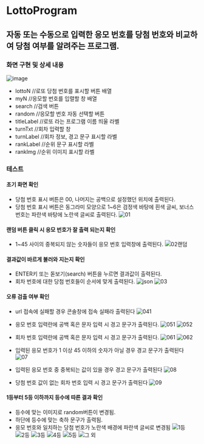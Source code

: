 # LottoProgram
## 자동 또는 수동으로 입력한 응모 번호를 당첨 번호와 비교하여 당첨 여부를 알려주는 프로그램.

### 화면 구현 및 상세 내용
![image](https://user-images.githubusercontent.com/59382990/83207589-8199f500-a18e-11ea-9180-82b3a10d0cdf.png)
- lottoN  //로또 당첨 번호를 표시할 버튼 배열  
- myN  //응모할 번호를 입렬할 창 배열  
- search  //검색 버튼
- random  //응모할 번호 자동 선택할 버튼
- titleLabel  //로또 라는 프로그램 이름 띄울 라벨
- turnTxt  //회차 입력할 창
- turnLabel  //회차 정보, 경고 문구 표시할 라벨
- rankLabel  //순위 문구 표시할 라벨
- rankImg  //순위 이미지 표시할 라벨

### 테스트

####	초기 화면 확인
-	당첨 번호 표시 버튼은 00, 나머지는 공백으로 설정했던 위치에 출력된다.
- 당첨 번호 표시 버튼은 동그라미 모양으로 1~6은 검정색 바탕에 흰색 글씨, 보너스 번호는 파란색 바탕에 노란색 글씨로 출력된다.
![01](https://user-images.githubusercontent.com/59382990/83210289-6ed6ee80-a195-11ea-8ab2-8eba92c24411.png)

####	랜덤 버튼 클릭 시 응모 번호가 잘 출력 되는지 확인
-	1~45 사이의 중복되지 않는 숫자들이 응모 번호 입력창에 출력된다.
![02랜덤](https://user-images.githubusercontent.com/59382990/83210304-77c7c000-a195-11ea-8694-ce1ae931c395.png)

####	결과값이 바르게 불러와 지는지 확인
-	ENTER키 또는 돋보기(search) 버튼을 누르면 결과값이 출력된다.
-	회차 번호에 대한 당첨 번호들이 순서에 맞게 출력된다. 
![json](https://user-images.githubusercontent.com/59382990/83210499-fc1a4300-a195-11ea-9bf7-9f019b7e4f70.png)
![03](https://user-images.githubusercontent.com/59382990/83210514-05a3ab00-a196-11ea-8eaf-e6ba3487d4ac.png)

#### 오류 검출 여부 확인
- url 접속에 실패할 경우 콘솔창에 접속 실패라 출력된다
![041](https://user-images.githubusercontent.com/59382990/83210541-1e13c580-a196-11ea-9b47-ee767f45702e.png)

- 응모 번호 입력란에 공백 혹은 문자 입력 시 경고 문구가 출력된다.
![051](https://user-images.githubusercontent.com/59382990/83210575-3388ef80-a196-11ea-824a-d5076a26c012.png)
![052](https://user-images.githubusercontent.com/59382990/83210571-31bf2c00-a196-11ea-88eb-578f247bb853.png)

-	회차 번호 입력란에 공백 혹은 문자 입력 시 경고 문구가 출력된다.
![061](https://user-images.githubusercontent.com/59382990/83210588-3b489400-a196-11ea-8736-9d8060878322.png)
![062](https://user-images.githubusercontent.com/59382990/83210590-3c79c100-a196-11ea-9af2-6bdd2d331332.png)

-	입력된 응모 번호가 1 이상 45 이하의 숫자가 아닐 경우 경고 문구가 출력된다
![07](https://user-images.githubusercontent.com/59382990/83210600-426fa200-a196-11ea-976a-b19c38aa90e2.png)

-	입력된 응모 번호 중 중복되는 값이 있을 경우 경고 문구가 출력된다
![08](https://user-images.githubusercontent.com/59382990/83210605-456a9280-a196-11ea-8aa2-e685edce27c3.png)

-	당첨 번호 값이 없는 회차 번호 입력 시 경고 문구가 출력된다
![09](https://user-images.githubusercontent.com/59382990/83210615-4bf90a00-a196-11ea-8294-90f2d8d41eb2.png)

#### 	1등부터 5등 이하까지 등수에 따른 결과 확인
-	등수에 맞는 이미지로 random버튼이 변경됨. 
-	하단에 등수에 맞는 축하 문구가 출력됨.
-	응모 번호와 일치하는 당첨 번호가 노란색 배경에 파란색 글씨로 변경됨 
![1등](https://user-images.githubusercontent.com/59382990/83210336-8d3cea00-a195-11ea-8925-d22fc8ade5c7.png)
![2등](https://user-images.githubusercontent.com/59382990/83210338-8e6e1700-a195-11ea-9f46-942c42693703.png)
![3등](https://user-images.githubusercontent.com/59382990/83210340-8f9f4400-a195-11ea-940a-be4a2bee7c14.png)
![4등](https://user-images.githubusercontent.com/59382990/83210342-90d07100-a195-11ea-9017-0c63f1bdb221.png)
![5등](https://user-images.githubusercontent.com/59382990/83210346-929a3480-a195-11ea-8f18-4bfa5da78c11.png)
![그 외](https://user-images.githubusercontent.com/59382990/83210431-cd9c6800-a195-11ea-8c2e-470dd2b76527.png)
